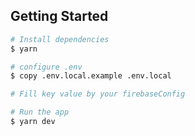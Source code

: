 ## Getting Started

```bash
# Install dependencies
$ yarn

# configure .env
$ copy .env.local.example .env.local

# Fill key value by your firebaseConfig

# Run the app
$ yarn dev
```